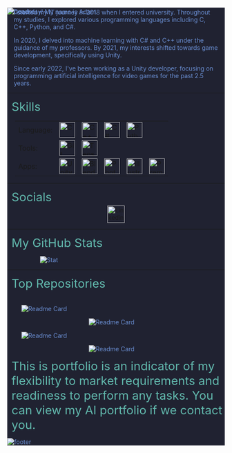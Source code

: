 <div style='color: #6B90D5; background-color: #202231;'>

![header](https://capsule-render.vercel.app/api?type=waving&height=300&color=gradient&text=Adam%20Taylor&textBg=false&section=header&fontAlign=31&animation=fadeIn&rotate=-4&fontAlignY=28&descSize=40&desc=C%23%20Unity%20Developer&descAlign=60&descAlignY=55&theme=tokyonight)

<p style='margin-left: 15px; margin-right: 15px; margin-top: -30px'>Good day! My name is Adam.

<p style='margin-left: 15px; margin-right: 15px; margin-top: -30px'> I started my IT journey in 2018 when I entered university. Throughout my studies, I explored various programming languages including C, C++, Python, and C#. </p>

<p style='margin-left: 15px; margin-right: 15px'> In 2020, I delved into machine learning with C# and C++ under the guidance of my professors. By 2021, my interests shifted towards game development, specifically using Unity.</p>

<p style='margin-left: 15px; margin-right: 15px'> Since early 2022, I've been working as a Unity developer, focusing on programming artificial intelligence for video games for the past 2.5 years.</p>

---

<p style='color: #62BAAE; font-size: 27.5px; margin-top: 12.5px; margin-bottom: 2.5px; margin-left: 10px'>Skills</p>

<table style='margin-left: 3.5%'>
    <tr>
        <td>Language:</td>
        <td>
            <img src="https://cdn.jsdelivr.net/gh/devicons/devicon@latest/icons/c/c-plain.svg" width="36" height="36" alt="C" />
        </td>
        <td>
            <img src="https://cdn.jsdelivr.net/gh/devicons/devicon@latest/icons/cplusplus/cplusplus-plain.svg" width="36" height="36" alt="C++" />
        </td>
        <td>
            <img src="https://cdn.jsdelivr.net/gh/devicons/devicon@latest/icons/csharp/csharp-plain.svg" width="36" height="36" alt="C#" />
        </td>
        <td>
            <img src="https://cdn.jsdelivr.net/gh/devicons/devicon@latest/icons/python/python-original.svg" width="36" height="36" alt="Python" />
        </td>
    </tr>
    <tr>
        <td>Tools: </td>
        <td>
            <img src="https://cdn.jsdelivr.net/gh/devicons/devicon@latest/icons/git/git-plain.svg" width="36" height="36" alt="Git" />
        </td>
        <td>
            <img src="https://cdn.jsdelivr.net/gh/devicons/devicon@latest/icons/tensorflow/tensorflow-original.svg" width="36" height="36" alt="TensorFlow" />
        </td>
    </tr>
    <tr>
        <td>Apps: </td>
        <td>
            <img src="https://cdn.jsdelivr.net/gh/devicons/devicon@latest/icons/unity/unity-original.svg" width="36" height="36" alt="Unity" />
        </td>
        <td>
            <img src="https://cdn.jsdelivr.net/gh/devicons/devicon@latest/icons/blender/blender-original.svg" width="36" height="36" alt="Blender" />
        </td>
        <td>
            <img src="https://cdn.jsdelivr.net/gh/devicons/devicon@latest/icons/photoshop/photoshop-original.svg" width="36" height="36" alt="Photoshop" />
        </td>
        <td>
            <img src="https://cdn.jsdelivr.net/gh/devicons/devicon@latest/icons/illustrator/illustrator-plain.svg" width="36" height="36" alt="Illustrator" />
        </td>
        <td>
            <img src="https://cdn.jsdelivr.net/gh/devicons/devicon@latest/icons/premierepro/premierepro-original.svg" width="36" height="36" alt="Premiere Pro" />
        </td>
    </tr>
</table>

---

<p style='color: #62BAAE; font-size: 27.5px; margin-top: 12.5px; margin-bottom: 2.5px; margin-left: 10px'>Socials</p>

<div style='text-align: center;' >

<a href='https://www.linkedin.com/in/adam-taylor-gameai' style='magrgin-left: 20%'>
    <img src="https://cdn.jsdelivr.net/gh/devicons/devicon@latest/icons/linkedin/linkedin-original.svg" width="40" height="40" alt="Linkedin" />
</a>

</div>

---

<p style='color: #62BAAE; font-size: 27.5px; margin-top: 12.5px; margin-bottom: 2.5px; margin-left: 10px'>My GitHub Stats</p>

<div style='margin-left: 15%; margin-top: 10px'>

![Stat](https://github-readme-stats.vercel.app/api?username=MrAdamTaylor&show_icons=true&theme=tokyonight&hide=prs,contribs)

</div>

---

<p style='color: #62BAAE; font-size: 27.5px; margin-top: 12.5px; margin-bottom: 2.5px; margin-left: 10px'>Top Repositories</p>

<br />

<div style='margin-left: 6.5%'>

![Readme Card](https://github-readme-stats.vercel.app/api/pin/?username=MrAdamTaylor&repo=Base-ECS&theme=tokyonight)

</div>

<div style='margin-left: 37.5%;'>

![Readme Card](https://github-readme-stats.vercel.app/api/pin/?username=MrAdamTaylor&repo=DesignPatternPractics&theme=tokyonight)

</div>

<div style='margin-left: 6.5%;'>

![Readme Card](https://github-readme-stats.vercel.app/api/pin/?username=MrAdamTaylor&repo=MVO-pattern&theme=tokyonight)

</div>

<div style='margin-left: 37.5%;'>

![Readme Card](https://github-readme-stats.vercel.app/api/pin/?username=MrAdamTaylor&repo=MyDIFramework&theme=tokyonight)

</div>

<p style='color: #62BAAE; font-size: 27.5px; margin-top: 12.5px; margin-bottom: 2.5px; margin-left: 10px'>This is portfolio is an indicator of my flexibility to market requirements and readiness to perform any tasks. You can view my AI portfolio if we contact you.

![footer](https://capsule-render.vercel.app/api?type=waving&height=300&section=footer&animation=fadeIn&theme=tokyonight)

</div>
